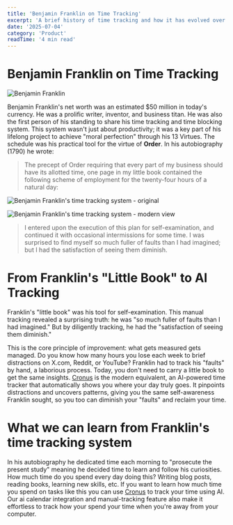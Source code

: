 ```yaml
---
title: 'Benjamin Franklin on Time Tracking'
excerpt: 'A brief history of time tracking and how it has evolved over the years.'
date: '2025-07-04'
category: 'Product'
readTime: '4 min read'
---
```


# Benjamin Franklin on Time Tracking

![Benjamin Franklin](/blog/benjamin-painting.jpeg)

Benjamin Franklin's net worth was an estimated $50 million in today's currency. He was a prolific writer, inventor, and business titan. He was also the first person of his standing to share his time tracking and time blocking system. This system wasn't just about productivity; it was a key part of his lifelong project to achieve "moral perfection" through his 13 Virtues. The schedule was his practical tool for the virtue of **Order**. In his autobiography (1790) he wrote:

> The precept of Order requiring that every part of my business should have its allotted time, one page in my little book contained the following scheme of employment for the twenty-four hours of a natural day:

![Benjamin Franklin's time tracking system - original](/blog/benjamin-day.jpeg)

![Benjamin Franklin's time tracking system - modern view](/blog/benjamin-day-gsheet.png)

> I entered upon the execution of this plan for self-examination, and continued it with occasional intermissions for some time. I was surprised to find myself so much fuller of faults than I had imagined; but I had the satisfaction of seeing them diminish.

# From Franklin's "Little Book" to AI Tracking

Franklin's "little book" was his tool for self-examination. This manual tracking revealed a surprising truth: he was "so much fuller of faults than I had imagined." But by diligently tracking, he had the "satisfaction of seeing them diminish."

This is the core principle of improvement: what gets measured gets managed. Do you know how many hours you lose each week to brief distractions on X.com, Reddit, or YouTube? Franklin had to track his "faults" by hand, a laborious process. Today, you don't need to carry a little book to get the same insights. [Cronus](/) is the modern equivalent, an AI-powered time tracker that automatically shows you where your day truly goes. It pinpoints distractions and uncovers patterns, giving you the same self-awareness Franklin sought, so you too can diminish your "faults" and reclaim your time.

# What we can learn from Franklin's time tracking system

In his autobiography he dedicated time each morning to "prosecute the present study" meaning he decided time to learn and follow his curiosities. How much time do you spend every day doing this? Writing blog posts, reading books, learning new skills, etc. If you want to learn how much time you spend on tasks like this you can use [Cronus](/) to track your time using AI. Our ai calendar integration and manual-tracking feature also make it effortless to track how your spend your time when you're away from your computer.
